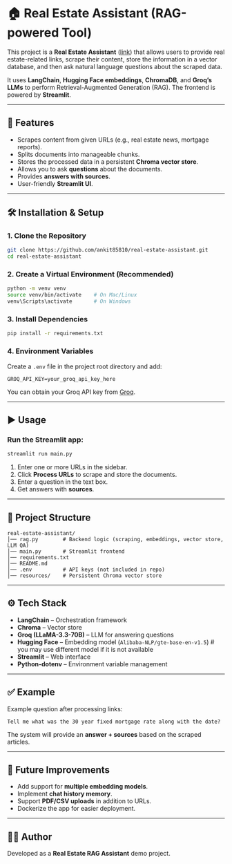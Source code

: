 # 🏠 Real Estate Assistant (RAG-powered Tool)

This project is a **Real Estate Assistant** ([link](https://real-estate-assistant.streamlit.app/)) that allows users to provide real estate-related links, scrape their content, store the information in a vector database, and then ask natural language questions about the scraped data.  

It uses **LangChain**, **Hugging Face embeddings**, **ChromaDB**, and **Groq’s LLMs** to perform Retrieval-Augmented Generation (RAG). The frontend is powered by **Streamlit**.

---

## 🚀 Features
- Scrapes content from given URLs (e.g., real estate news, mortgage reports).
- Splits documents into manageable chunks.
- Stores the processed data in a persistent **Chroma vector store**.
- Allows you to ask **questions** about the documents.
- Provides **answers with sources**.
- User-friendly **Streamlit UI**.

---

## 🛠️ Installation & Setup

### 1. Clone the Repository
```bash
git clone https://github.com/ankit85810/real-estate-assistant.git
cd real-estate-assistant
```

### 2. Create a Virtual Environment (Recommended)
```bash
python -m venv venv
source venv/bin/activate    # On Mac/Linux
venv\Scripts\activate       # On Windows
```

### 3. Install Dependencies
```bash
pip install -r requirements.txt
```

### 4. Environment Variables
Create a `.env` file in the project root directory and add:
```env
GROQ_API_KEY=your_groq_api_key_here
```

You can obtain your Groq API key from [Groq](https://groq.com/).

---

## ▶️ Usage

### Run the Streamlit app:
```bash
streamlit run main.py
```

1. Enter one or more URLs in the sidebar.
2. Click **Process URLs** to scrape and store the documents.
3. Enter a question in the text box.
4. Get answers with **sources**.

---

## 📂 Project Structure
```
real-estate-assistant/
│── rag.py        # Backend logic (scraping, embeddings, vector store, LLM QA)
│── main.py       # Streamlit frontend
│── requirements.txt
│── README.md
│── .env          # API keys (not included in repo)
│── resources/    # Persistent Chroma vector store
```

---

## ⚙️ Tech Stack
- **LangChain** – Orchestration framework
- **Chroma** – Vector store
- **Groq (LLaMA-3.3-70B)** – LLM for answering questions
- **Hugging Face** – Embedding model (`Alibaba-NLP/gte-base-en-v1.5`)  # you may use different model if it is not available
- **Streamlit** – Web interface
- **Python-dotenv** – Environment variable management

---

## ✅ Example

Example question after processing links:
```
Tell me what was the 30 year fixed mortgage rate along with the date?
```

The system will provide an **answer + sources** based on the scraped articles.

---

## 📌 Future Improvements
- Add support for **multiple embedding models**.
- Implement **chat history memory**.
- Support **PDF/CSV uploads** in addition to URLs.
- Dockerize the app for easier deployment.

---

## 👨‍💻 Author
Developed as a **Real Estate RAG Assistant** demo project.
